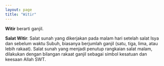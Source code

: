 ```yaml
---
layout: page
title: "Witir"
---
```


**Witir** berarti ganjil.

**Salat Witir**: Salat sunah yang dikerjakan pada malam hari setelah salat Isya dan sebelum waktu Subuh, biasanya berjumlah ganjil (satu, tiga, lima, atau lebih rakaat). Salat sunah yang menjadi penutup rangkaian salat malam, dilakukan dengan bilangan rakaat ganjil sebagai simbol kesatuan dan keesaan Allah SWT.